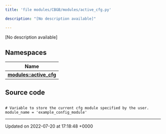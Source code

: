 ```yaml
---
title: 'file modules/CBGB/modules/active_cfg.py'

description: "[No description available]"

---
```







[No description available]

## Namespaces

| Name           |
| -------------- |
| **[modules::active_cfg](/documentation/code/namespaces/namespacemodules_1_1active__cfg/)**  |




## Source code

```

# Variable to store the current cfg module specified by the user.
module_name = 'example_config_module'
```


-------------------------------

Updated on 2022-07-20 at 17:18:48 +0000
